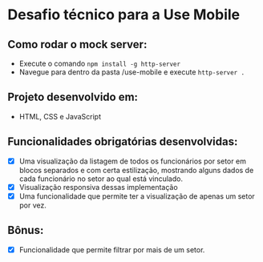 # Desafio técnico para a Use Mobile

## Como rodar o mock server:
- Execute o comando `npm install -g http-server`
- Navegue para dentro da pasta /use-mobile e execute `http-server .`

## Projeto desenvolvido em:
- HTML, CSS e JavaScript

## Funcionalidades obrigatórias desenvolvidas:

- [x] Uma visualização da listagem de todos os funcionários por setor em blocos separados e com certa estilização, mostrando alguns dados de cada funcionário no setor ao qual está vinculado.
- [x] Visualização responsiva dessas implementação
- [x] Uma funcionalidade que permite ter a visualização de apenas um setor por vez.

## Bônus:
- [x] Funcionalidade que permite filtrar por mais de um setor.

